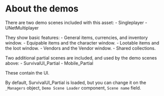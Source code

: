 # About the demos

There are two demo scenes included with this asset:
    - Singleplayer
    - UNetMultiplayer

They show basic features:
    - General items, currencies, and inventory window.
    - Equipable items and the character window.
    - Lootable items and the loot window.
    - Vendors and the Vendor window.
    - Shared collections.

Two additional partial scenes are included, and used by 
the demo scenes above:
    - SurvivalUI_Partial
    - Mobile_Partial

These contain the UI.

By default, SurvivalUI_Partial is loaded, but you can change it
on the `_Managers` object, `Demo Scene Loader` component, `Scene name` 
field.